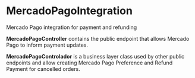 # MercadoPagoIntegration
Mercado Pago integration for payment and refunding

**MercadoPagoController** contains the public endpoint that allows Mercado Pago to inform payment updates.

**MercadoPagoControlador** is a business layer class used by other public endpoints and allow creating Mercado Pago Preference and Refund Payment for cancelled orders.
